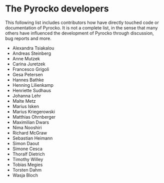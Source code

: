 # The Pyrocko developers

This following list includes contributors how have directly touched code or documentation of Pyrocko. 
It is not a complete list, in the sense that many others have influenced the development of Pyrocko through discussion, bug reports and more.

* Alexandra Tsiakalou
* Andreas Steinberg
* Anne Mutzek
* Carina Juretzek
* Francesco Grigoli
* Gesa Petersen
* Hannes Bathke
* Henning Lilienkamp
* Henriette Sudhaus
* Johanna Lehr
* Malte Metz
* Marius Isken
* Marius Kriegerowski
* Matthias Ohrnberger
* Maximilian Dwars
* Nima Nooshiri
* Richard McGraw
* Sebastian Heimann
* Simon Daout
* Simone Cesca
* Thoralf Dietrich
* Timothy Willey
* Tobias Megies
* Torsten Dahm
* Wasja Bloch
